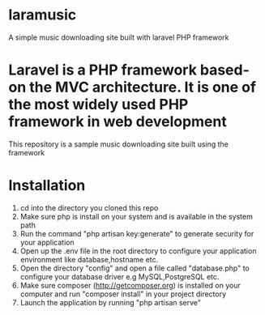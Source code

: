 # laramusic
A simple music downloading site built with laravel PHP framework

# Laravel is a PHP framework based-on the MVC architecture. It is one of the most widely used PHP framework in web development

This repository is a sample music downloading site built using the framework

# Installation

1.  cd into the directory you cloned this repo
2.  Make sure php is install on your system and is available in the system path
3.  Run the command "php artisan key:generate" to generate security for your application
4.  Open up the .env file in the root directory to configure your application environment like database,hostname etc.
5.  Open the directory "config" and open a file called "database.php" to configure your database driver e.g MySQL,PostgreSQL etc.
6.  Make sure composer (http://getcomposer.org) is installed on your computer and run "composer install" in your project directory
7.  Launch the application by running "php artisan serve"
